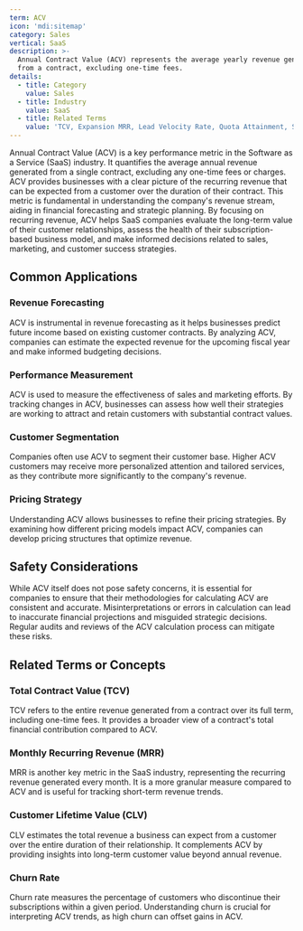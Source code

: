 ```yaml
---
term: ACV
icon: 'mdi:sitemap'
category: Sales
vertical: SaaS
description: >-
  Annual Contract Value (ACV) represents the average yearly revenue generated
  from a contract, excluding one-time fees.
details:
  - title: Category
    value: Sales
  - title: Industry
    value: SaaS
  - title: Related Terms
    value: 'TCV, Expansion MRR, Lead Velocity Rate, Quota Attainment, Sales Efficiency'
---
```

Annual Contract Value (ACV) is a key performance metric in the Software as a Service (SaaS) industry. It quantifies the average annual revenue generated from a single contract, excluding any one-time fees or charges. ACV provides businesses with a clear picture of the recurring revenue that can be expected from a customer over the duration of their contract. This metric is fundamental in understanding the company's revenue stream, aiding in financial forecasting and strategic planning. By focusing on recurring revenue, ACV helps SaaS companies evaluate the long-term value of their customer relationships, assess the health of their subscription-based business model, and make informed decisions related to sales, marketing, and customer success strategies.

## Common Applications

### Revenue Forecasting

ACV is instrumental in revenue forecasting as it helps businesses predict future income based on existing customer contracts. By analyzing ACV, companies can estimate the expected revenue for the upcoming fiscal year and make informed budgeting decisions.

### Performance Measurement

ACV is used to measure the effectiveness of sales and marketing efforts. By tracking changes in ACV, businesses can assess how well their strategies are working to attract and retain customers with substantial contract values.

### Customer Segmentation

Companies often use ACV to segment their customer base. Higher ACV customers may receive more personalized attention and tailored services, as they contribute more significantly to the company's revenue.

### Pricing Strategy

Understanding ACV allows businesses to refine their pricing strategies. By examining how different pricing models impact ACV, companies can develop pricing structures that optimize revenue.

## Safety Considerations

While ACV itself does not pose safety concerns, it is essential for companies to ensure that their methodologies for calculating ACV are consistent and accurate. Misinterpretations or errors in calculation can lead to inaccurate financial projections and misguided strategic decisions. Regular audits and reviews of the ACV calculation process can mitigate these risks.

## Related Terms or Concepts

### Total Contract Value (TCV)

TCV refers to the entire revenue generated from a contract over its full term, including one-time fees. It provides a broader view of a contract's total financial contribution compared to ACV.

### Monthly Recurring Revenue (MRR)

MRR is another key metric in the SaaS industry, representing the recurring revenue generated every month. It is a more granular measure compared to ACV and is useful for tracking short-term revenue trends.

### Customer Lifetime Value (CLV)

CLV estimates the total revenue a business can expect from a customer over the entire duration of their relationship. It complements ACV by providing insights into long-term customer value beyond annual revenue.

### Churn Rate

Churn rate measures the percentage of customers who discontinue their subscriptions within a given period. Understanding churn is crucial for interpreting ACV trends, as high churn can offset gains in ACV.
